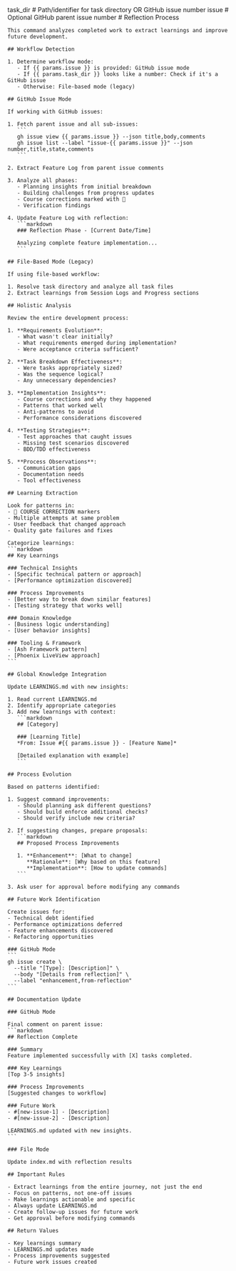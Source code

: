<prompt>
  <params>
    task_dir # Path/identifier for task directory OR GitHub issue number
    issue # Optional GitHub parent issue number
  </params>

  <instructions>
    # Reflection Process
    
    This command analyzes completed work to extract learnings and improve future development.
    
    ## Workflow Detection
    
    1. Determine workflow mode:
       - If {{ params.issue }} is provided: GitHub issue mode
       - If {{ params.task_dir }} looks like a number: Check if it's a GitHub issue
       - Otherwise: File-based mode (legacy)
    
    ## GitHub Issue Mode
    
    If working with GitHub issues:
    
    1. Fetch parent issue and all sub-issues:
       ```
       gh issue view {{ params.issue }} --json title,body,comments
       gh issue list --label "issue-{{ params.issue }}" --json number,title,state,comments
       ```
    
    2. Extract Feature Log from parent issue comments
    
    3. Analyze all phases:
       - Planning insights from initial breakdown
       - Building challenges from progress updates
       - Course corrections marked with 🔄
       - Verification findings
    
    4. Update Feature Log with reflection:
       ```markdown
       ### Reflection Phase - [Current Date/Time]
       
       Analyzing complete feature implementation...
       ```
    
    ## File-Based Mode (Legacy)
    
    If using file-based workflow:
    
    1. Resolve task directory and analyze all task files
    2. Extract learnings from Session Logs and Progress sections
    
    ## Holistic Analysis
    
    Review the entire development process:
    
    1. **Requirements Evolution**:
       - What wasn't clear initially?
       - What requirements emerged during implementation?
       - Were acceptance criteria sufficient?
    
    2. **Task Breakdown Effectiveness**:
       - Were tasks appropriately sized?
       - Was the sequence logical?
       - Any unnecessary dependencies?
    
    3. **Implementation Insights**:
       - Course corrections and why they happened
       - Patterns that worked well
       - Anti-patterns to avoid
       - Performance considerations discovered
    
    4. **Testing Strategies**:
       - Test approaches that caught issues
       - Missing test scenarios discovered
       - BDD/TDD effectiveness
    
    5. **Process Observations**:
       - Communication gaps
       - Documentation needs
       - Tool effectiveness
    
    ## Learning Extraction
    
    Look for patterns in:
    - 🔄 COURSE CORRECTION markers
    - Multiple attempts at same problem
    - User feedback that changed approach
    - Quality gate failures and fixes
    
    Categorize learnings:
    ```markdown
    ## Key Learnings
    
    ### Technical Insights
    - [Specific technical pattern or approach]
    - [Performance optimization discovered]
    
    ### Process Improvements  
    - [Better way to break down similar features]
    - [Testing strategy that works well]
    
    ### Domain Knowledge
    - [Business logic understanding]
    - [User behavior insights]
    
    ### Tooling & Framework
    - [Ash Framework pattern]
    - [Phoenix LiveView approach]
    ```
    
    ## Global Knowledge Integration
    
    Update LEARNINGS.md with new insights:
    
    1. Read current LEARNINGS.md
    2. Identify appropriate categories
    3. Add new learnings with context:
       ```markdown
       ## [Category]
       
       ### [Learning Title]
       *From: Issue #{{ params.issue }} - [Feature Name]*
       
       [Detailed explanation with example]
       ```
    
    ## Process Evolution
    
    Based on patterns identified:
    
    1. Suggest command improvements:
       - Should planning ask different questions?
       - Should build enforce additional checks?
       - Should verify include new criteria?
    
    2. If suggesting changes, prepare proposals:
       ```markdown
       ## Proposed Process Improvements
       
       1. **Enhancement**: [What to change]
          **Rationale**: [Why based on this feature]
          **Implementation**: [How to update commands]
       ```
    
    3. Ask user for approval before modifying any commands
    
    ## Future Work Identification
    
    Create issues for:
    - Technical debt identified
    - Performance optimizations deferred  
    - Feature enhancements discovered
    - Refactoring opportunities
    
    ### GitHub Mode
    ```
    gh issue create \
      --title "[Type]: [Description]" \
      --body "[Details from reflection]" \
      --label "enhancement,from-reflection"
    ```
    
    ## Documentation Update
    
    ### GitHub Mode
    
    Final comment on parent issue:
    ```markdown
    ## Reflection Complete
    
    ### Summary
    Feature implemented successfully with [X] tasks completed.
    
    ### Key Learnings
    [Top 3-5 insights]
    
    ### Process Improvements
    [Suggested changes to workflow]
    
    ### Future Work
    - #[new-issue-1] - [Description]
    - #[new-issue-2] - [Description]
    
    LEARNINGS.md updated with new insights.
    ```
    
    ### File Mode
    
    Update index.md with reflection results
    
    ## Important Rules
    
    - Extract learnings from the entire journey, not just the end
    - Focus on patterns, not one-off issues
    - Make learnings actionable and specific
    - Always update LEARNINGS.md
    - Create follow-up issues for future work
    - Get approval before modifying commands
    
    ## Return Values
    
    - Key learnings summary
    - LEARNINGS.md updates made
    - Process improvements suggested
    - Future work issues created
  </instructions>
</prompt>